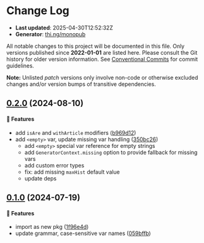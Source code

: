# Change Log

- **Last updated**: 2025-04-30T12:52:32Z
- **Generator**: [thi.ng/monopub](https://thi.ng/monopub)

All notable changes to this project will be documented in this file.
Only versions published since **2022-01-01** are listed here.
Please consult the Git history for older version information.
See [Conventional Commits](https://conventionalcommits.org/) for commit guidelines.

**Note:** Unlisted _patch_ versions only involve non-code or otherwise excluded changes
and/or version bumps of transitive dependencies.

## [0.2.0](https://github.com/thi-ng/umbrella/tree/@thi.ng/proctext@0.2.0) (2024-08-10)

#### 🚀 Features

- add `isAre` and `withArticle` modifiers ([b969d12](https://github.com/thi-ng/umbrella/commit/b969d12))
- add `<empty>` var, update missing var handling ([350bc26](https://github.com/thi-ng/umbrella/commit/350bc26))
  - add `<empty>` special var reference for empty strings
  - add `GeneratorContext.missing` option to provide fallback for missing vars
  - add custom error types
  - fix: add missing `maxHist` default value
  - update deps

## [0.1.0](https://github.com/thi-ng/umbrella/tree/@thi.ng/proctext@0.1.0) (2024-07-19)

#### 🚀 Features

- import as new pkg ([1f96e4d](https://github.com/thi-ng/umbrella/commit/1f96e4d))
- update grammar, case-sensitive var names ([059bffb](https://github.com/thi-ng/umbrella/commit/059bffb))
